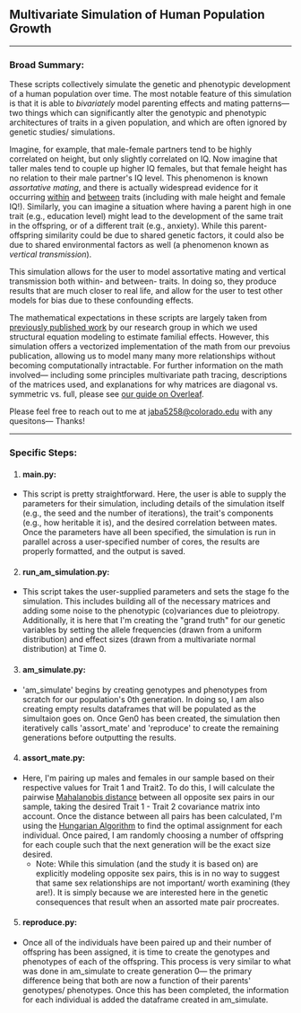 ## Multivariate Simulation of Human Population Growth

----

### Broad Summary:

These scripts collectively simulate the genetic and phenotypic development of a human population over time. The most notable feature of this simulation is that it is able to *bivariately* model parenting effects and mating patterns— two things which can significantly alter the genotypic and phenotypic architectures of traits in a given population, and which are often ignored by genetic studies/ simulations. 

Imagine, for example, that male-female partners tend to be highly correlated on height, but only slightly correlated on IQ. Now imagine that taller males tend to couple up higher IQ females, but that female height has no relation to their male partner's IQ level. This phenomenon is known *assortative mating*, and there is actually widespread evidence for it occurring [within](https://www.biorxiv.org/content/10.1101/2022.03.19.484997v2.full) and [between](https://www.science.org/doi/abs/10.1126/science.abo2059) traits (including with male height and female IQ!). Similarly, you can imagine a situation where having a parent high in one trait (e.g., education level) might lead to the development of the same trait in the offspring, or of a different trait (e.g., anxiety). While this parent-offspring similarity could be due to shared genetic factors, it could also be due to shared environmental factors as well (a phenomenon known as *vertical transmission*). 

This simulation allows for the user to model assortative mating and vertical transmission both within- and between- traits. In doing so, they produce results that are much closer to real life, and allow for the user to test other models for bias due to these confounding effects. 

The mathematical expectations in these scripts are largely taken from [previously published work](https://link.springer.com/article/10.1007/s10519-020-10032-w) by our research group in which we used structural equation modeling to estimate familial effects. However, this simulation offers a vectorized implementation of the math from our prevoius publication, allowing us to model many many more relationships without becoming computationally intractable. For further information on the math involved— including some principles multivariate path tracing, descriptions of the matrices used, and explanations for why matrices are diagonal vs. symmetric vs. full, please see [our guide on Overleaf](https://www.overleaf.com/read/vjvshhnmfcdq).

Please feel free to reach out to me at jaba5258@colorado.edu with any quesitons— Thanks!

----

### Specific Steps:

 1. #### main.py:  ####
   - This script is pretty straightforward. Here, the user is able to supply the parameters for their simulation, including details of the simulation itself (e.g., the seed and the number of iterations), the trait's components (e.g., how heritable it is), and the desired correlation between mates. Once the parameters have all been specified, the simulation is run in parallel across a user-specified number of cores, the results are properly formatted, and the output is saved.

 2. #### run_am_simulation.py:  ####
   - This script takes the user-supplied parameters and sets the stage fo the simulation. This includes building all of the necessary matrices and adding some noise to the phenotypic (co)variances due to pleiotropy. Additionally, it is here that I'm creating the "grand truth" for our genetic variables by setting the allele frequencies (drawn from a uniform distribution) and effect sizes (drawn from a multivariate normal distribution) at Time 0. 

 3. #### am_simulate.py:  ####
   - 'am_simulate' begins by creating genotypes and phenotypes from scratch for our population's 0th generation. In doing so, I am also creating empty results dataframes that will be populated as the simultaion goes on. Once Gen0 has been created, the simulation then iteratively calls 'assort_mate' and 'reproduce' to create the remaining generations before outputting the results.  
 
  4. #### assort_mate.py:  ####
   - Here, I'm pairing up males and females in our sample based on their respective values for Trait 1 and Trait2. To do this, I will calculate the pairwise [Mahalanobis distance](https://en.wikipedia.org/wiki/Mahalanobis_distance) between all opposite sex pairs in our sample, taking the desired Trait 1 - Trait 2 covariance matrix into account. Once the distance between all pairs has been calculated, I'm using the [Hungarian Algorithm](https://en.wikipedia.org/wiki/Hungarian_algorithm) to find the optimal assignment for each individual. Once paired, I am randomly choosing a number of offspring for each couple such that the next generation will be the exact size desired.
     - Note: While this simulation (and the study it is based on) are explicitly modeling opposite sex pairs, this is in no way to suggest that same sex relationships are not important/ worth examining (they are!). It is simply because we are interested here in the genetic consequences that result when an assorted mate pair procreates. 

  5. #### reproduce.py:  ####
   - Once all of the individuals have been paired up and their number of offspring has been assigned, it is time to create the genotypes and phenotypes of each of the offspring. This process is very similar to what was done in am_simulate to create generation 0—  the primary difference being that both are now a function of their parents' genotypes/ phenotypes. Once this has been completed, the information for each individual is added the dataframe created in am_simulate.
